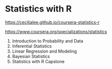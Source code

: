 # Statistics with R

https://cecilialee.github.io/coursera-statistics-r

https://www.coursera.org/specializations/statistics

1. Introduction to Probability and Data
2. Inferential Statistics
3. Linear Regression and Modeling
4. Bayesian Statistics
5. Statistics with R Capstone
